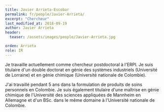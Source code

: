 ```yaml
---
title: Javier Arrieta-Escobar
permalink: fr/people/Javier-Arrieta/
excerpt: "Chercheur"
last_modified_at: 2018-09-19
author: Javier Arrieta
header:
  teaser: /assets/images/people/Javier-Arrieta.jpg

orden: Arrieta
role: IR
---
```


Je travaille actuellement comme chercheur postdoctoral à l'ERPI. Je suis titulaire d'un double doctorat en génie des systèmes industriels (Université de Lorraine) et en génie chimique (Université nationale de Colombie).

J'ai travaillé pendant 5 ans dans la formulation de produits de soins personnels en Colombie. Je suis également titulaire d'une maîtrise en génie chimique de l'Université des sciences appliquées de Mannheim en Allemagne et d'un BSc. dans le même domaine à l'Université nationale de Colombie.